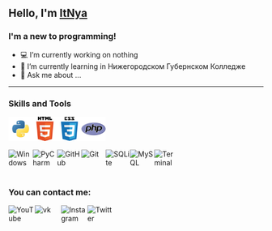 ## Hello, I'm [ItNya][vk]

### I'm a new to programming!
- :computer: I’m currently working on nothing
- 🌱 I’m currently learning in Нижегородском Губернском Колледже
- 💬 Ask me about ...


---

### Skills and Tools

[<img align="left" alt="Python" width="48px" src="https://raw.githubusercontent.com/github/explore/80688e429a7d4ef2fca1e82350fe8e3517d3494d/topics/python/python.png" />][telegram]
[<img align="left" alt="HTML5" width="48px" src="https://raw.githubusercontent.com/github/explore/80688e429a7d4ef2fca1e82350fe8e3517d3494d/topics/html/html.png" />][vk]
[<img align="left" alt="CSS3" width="48px" src="https://raw.githubusercontent.com/github/explore/80688e429a7d4ef2fca1e82350fe8e3517d3494d/topics/css/css.png" />][telegram]
[<img align="left" alt="PHP" width="48px" src="https://raw.githubusercontent.com/github/explore/ccc16358ac4530c6a69b1b80c7223cd2744dea83/topics/php/php.png" />][telegram]

<br />
<br />
<br />

[<img align="left" alt="Windows" width="48px" src="https://cdn.icon-icons.com/icons2/730/PNG/512/windows_icon-icons.com_62797.png" />][telegram]
[<img align="left" alt="PyCharm" width="48px" src="https://cdn.icon-icons.com/icons2/3053/PNG/512/intellij_pycharm_alt_macos_bigsur_icon_190054.png" />][telegram]
[<img align="left" alt="GitHub" width="48px" src="https://cdn.icon-icons.com/icons2/936/PNG/512/github-logo_icon-icons.com_73546.png" />][telegram]
[<img align="left" alt="Git" width="48px" src="https://cdn.icon-icons.com/icons2/2415/PNG/512/git_original_wordmark_logo_icon_146510.png" />][telegram]
[<img align="left" alt="SQLite" width="48px" src="https://cdn.icon-icons.com/icons2/2699/PNG/512/sqlite_logo_icon_170706.png" />][telegram]
[<img align="left" alt="MySQL" width="48px" src="https://cdn.icon-icons.com/icons2/2415/PNG/512/mysql_original_wordmark_logo_icon_146417.png" />][telegram]
[<img align="left" alt="Terminal" width="48px" src="https://cdn.icon-icons.com/icons2/2148/PNG/512/terminal_icon_131942.png" />][telegram]


<br />
<br />
<br />

### You can contact me:

[<img align="left" alt="YouTube" width="52px" src="https://cdn.icon-icons.com/icons2/2101/PNG/512/social_media_twitter_icon_128994.png" />][twitter]
[<img align="left" alt="vk" width="52px" src="https://cdn.icon-icons.com/icons2/1121/PNG/512/1486147227-social-media-network26_79482.png" />][vk]
[<img align="left" alt="Instagram" width="52px" src="https://cdn.icon-icons.com/icons2/2101/PNG/512/social_media_instagram_ig_icon_128999.png" />][instagram]
[<img align="left" alt="Twitter" width="52px" src="https://cdn.icon-icons.com/icons2/2201/PNG/512/telegram_logo_circle_icon_134012.png" />][telegram]


[twitter]: https://twitter.com/
[vk]: https://vk.com/
[instagram]: https://www.instagram.com/
[telegram]: https://telegram.org/
